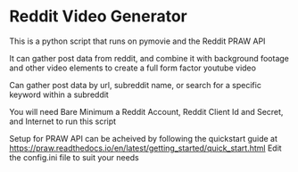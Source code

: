 # Reddit Video Generator

This is a python script that runs on pymovie and the Reddit PRAW API

It can gather post data from reddit, and combine it with background footage and other video elements to create a full form factor youtube video

Can gather post data by url, subreddit name, or search for a specific keyword within a subreddit

You will need Bare Minimum a Reddit Account, Reddit Client Id and Secret, and Internet to run this script

Setup for PRAW API can be acheived by following the quickstart guide at https://praw.readthedocs.io/en/latest/getting_started/quick_start.html
Edit the config.ini file to suit your needs
